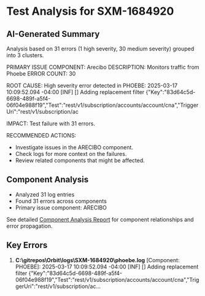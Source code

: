 # Test Analysis for SXM-1684920

## AI-Generated Summary

Analysis based on 31 errors (1 high severity, 30 medium severity) grouped into 3 clusters.

PRIMARY ISSUE COMPONENT: Arecibo
DESCRIPTION: Monitors traffic from Phoebe
ERROR COUNT: 30

ROOT CAUSE:
High severity error detected in PHOEBE: 2025-03-17 10:09:52.094 -04:00 [INF] [] Adding replacement filter {"Key":"83d64c5d-6698-489f-a5f4-06f04e988f19","Test":"rest/v1/subscription/accounts/account/cna","TriggerUri":"rest/v1/subscription/ac

IMPACT:
Test failure with 31 errors.

RECOMMENDED ACTIONS:
- Investigate issues in the ARECIBO component.
- Check logs for more context on the failures.
- Review related components that might be affected.


## Component Analysis

* Analyzed 31 log entries
* Found 31 errors across components
* Primary issue component: ARECIBO

See detailed [Component Analysis Report](SXM-1684920_component_report.html) for component relationships and error propagation.

## Key Errors

1. **C:\gitrepos\Orbit\logs\SXM-1684920\phoebe.log** [Component: PHOEBE]: 2025-03-17 10:09:52.094 -04:00 [INF] [] Adding replacement filter {"Key":"83d64c5d-6698-489f-a5f4-06f04e988f19","Test":"rest/v1/subscription/accounts/account/cna","TriggerUri":"rest/v1/subscription/ac...

